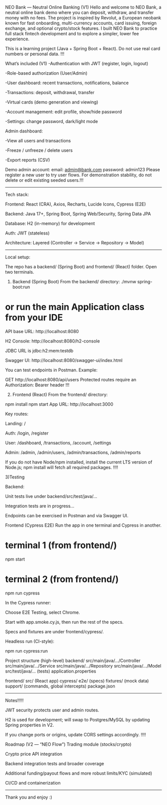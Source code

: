 NEO Bank — Neutral Online Banking (V1)
Hello and welcome to NEO Bank, a neutral online bank demo where you can deposit, withdraw, and transfer money with no fees. The project is inspired by Revolut, a European neobank known for fast onboarding, multi-currency accounts, card issuing, foreign exchange, and optional crypto/stock features. I built NEO Bank to practice full stack fintech development and to explore a simpler, lower fee experience.

This is a learning project (Java + Spring Boot + React). Do not use real card numbers or personal data. !!!

What’s included (V1)
-Authentication with JWT (register, login, logout)

-Role-based authorization (User/Admin)

-User dashboard: recent transactions, notifications, balance

-Transactions: deposit, withdrawal, transfer

-Virtual cards (demo generation and viewing)

-Account management: edit profile, show/hide password

-Settings: change password, dark/light mode

Admin dashboard:

-View all users and transactions

-Freeze / unfreeze / delete users

-Export reports (CSV)

Demo admin account:
email: admin@bank.com
password: admin123
Please register a new user to try user flows. For demonstration stability, do not delete or edit existing seeded users.!!!

---------------------------------------------------------------------------------------------------------------------------

Tech stack:

Frontend: React (CRA), Axios, Recharts, Lucide Icons, Cypress (E2E)

Backend: Java 17+, Spring Boot, Spring Web/Security, Spring Data JPA

Database: H2 (in-memory) for development

Auth: JWT (stateless)

Architecture: Layered (Controller → Service → Repository → Model)

---------------------------------------------------------------------------------------------------------------------------

Local setup:

The repo has a backend/ (Spring Boot) and frontend/ (React) folder. Open two terminals.

1) Backend (Spring Boot)
From the backend/ directory:
./mvnw spring-boot:run
# or run the main Application class from your IDE

API base URL: http://localhost:8080

H2 Console: http://localhost:8080/h2-console

JDBC URL is jdbc:h2:mem:testdb 

Swagger UI: http://localhost:8080/swagger-ui/index.html


You can test endpoints in Postman. Example:

GET http://localhost:8080/api/users
Protected routes require an Authorization: Bearer <JWT> header !!!

2) Frontend (React)
From the frontend/ directory:

npm install
npm start
App URL: http://localhost:3000

Key routes:

Landing: /

Auth: /login, /register

User: /dashboard, /transactions, /account, /settings

Admin: /admin, /admin/users, /admin/transactions, /admin/reports

If you do not have Node/npm installed, install the current LTS version of Node.js; npm install will fetch all required packages. !!!!

3)Testing

Backend:

Unit tests live under backend/src/test/java/...

Integration tests are in progress...

Endpoints can be exercised in Postman and via Swagger UI.

Frontend (Cypress E2E)
Run the app in one terminal and Cypress in another.

# terminal 1 (from frontend/)
npm start

# terminal 2 (from frontend/)
npm run cypress

In the Cypress runner:

Choose E2E Testing, select Chrome.

Start with app.smoke.cy.js, then run the rest of the specs.

Specs and fixtures are under frontend/cypress/.

Headless run (CI-style):

npm run cypress:run

Project structure (high-level)
backend/
  src/main/java/.../Controller
  src/main/java/.../Service
  src/main/java/.../Repository
  src/main/java/.../Model
  src/test/java/... (tests)
  application.properties

frontend/
  src/ (React app)
  cypress/
    e2e/        (specs)
    fixtures/   (mock data)
    support/    (commands, global intercepts)
  package.json

----------------------------------------------------------------------------------------------------------------
  
Notes!!!!!

JWT security protects user and admin routes.

H2 is used for development; will swap to Postgres/MySQL by updating Spring properties in V2.

If you change ports or origins, update CORS settings accordingly. !!!!


Roadmap (V2 — “NEO Flow”)
Trading module (stocks/crypto)

Crypto price API integration

Backend integration tests and broader coverage

Additional funding/payout flows and more robust limits/KYC (simulated)

CI/CD and containerization

---------------------------------------------------------------------------------------------------------------------
Thank you and enjoy :)
